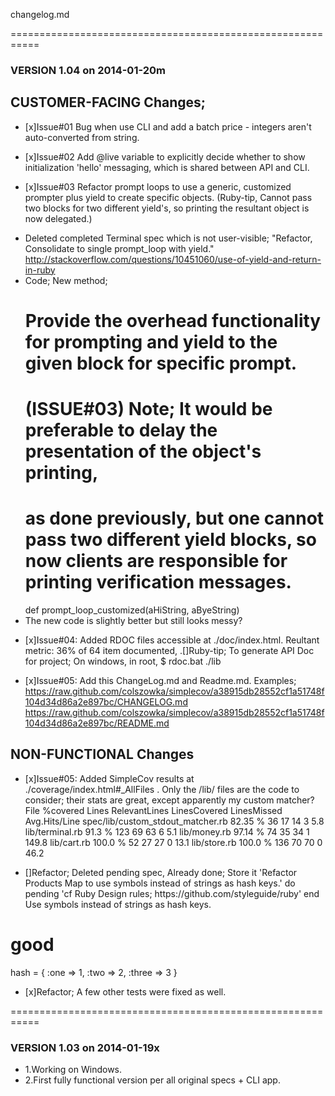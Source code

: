 changelog.md

===========================================================
### VERSION 1.04 on 2014-01-20m

## CUSTOMER-FACING Changes; 
* [x]Issue#01 Bug when use CLI and add a batch price - integers aren't auto-converted from string.

* [x]Issue#02 Add @live variable to explicitly decide whether to show initialization 'hello' messaging, which is shared between API and CLI.

* [x]Issue#03 Refactor prompt loops to use a generic, customized prompter plus yield to create specific objects. (Ruby-tip, Cannot pass two blocks for two different yield's, so printing the resultant object is now delegated.)
- Deleted completed Terminal spec which is not user-visible; "Refactor, Consolidate to single prompt_loop with yield." 
http://stackoverflow.com/questions/10451060/use-of-yield-and-return-in-ruby
- Code;  New method;   
	# Provide the overhead functionality for prompting and yield to the given block for specific prompt.
    # (ISSUE#03) Note; It would be preferable to delay the presentation of the object's printing,
    # as done previously, but one cannot pass two different yield blocks, so now clients are responsible for printing verification messages.
    def prompt_loop_customized(aHiString, aByeString)
- The new code is slightly better but still looks messy?

* [x]Issue#04: Added RDOC files accessible at ./doc/index.html. Reultant metric: 36% of 64 item documented,
.[]Ruby-tip; To generate API Doc for project; On windows, in root, $ rdoc.bat ./lib

* [x]Issue#05: Add this ChangeLog.md and Readme.md.
Examples; https://raw.github.com/colszowka/simplecov/a38915db28552cf1a51748f104d34d86a2e897bc/CHANGELOG.md
https://raw.github.com/colszowka/simplecov/a38915db28552cf1a51748f104d34d86a2e897bc/README.md


## NON-FUNCTIONAL Changes

* [x]Issue#05: Added SimpleCov results at ./coverage/index.html#_AllFiles . Only the /lib/ files are the code to consider; their stats are great, except apparently my custom matcher?
File 	%covered 	Lines 	RelevantLines 	LinesCovered 	LinesMissed 	Avg.Hits/Line
spec/lib/custom_stdout_matcher.rb 	82.35 % 	36 	17 	14 	3 	5.8
lib/terminal.rb 	91.3 % 	123 	69 	63 	6 	5.1
lib/money.rb 	97.14 % 	74 	35 	34 	1 	149.8
lib/cart.rb 	100.0 % 	52 	27 	27 	0 	13.1
lib/store.rb 	100.0 % 	136 	70 	70 	0 	46.2


* [\]Refactor; Deleted pending spec, Already done; 
Store    it 'Refactor Products Map to use symbols instead of strings as hash keys.'  do
      pending 'cf Ruby Design rules; https:\/\/github.com\/styleguide\/ruby'
    end
Use symbols instead of strings as hash keys.
# good
hash = { :one => 1, :two => 2, :three => 3 }

* [x]Refactor; A few other tests were fixed as well.


===========================================================
### VERSION 1.03 on 2014-01-19x

* 1.Working on Windows.
* 2.First fully functional version per all original specs + CLI app.